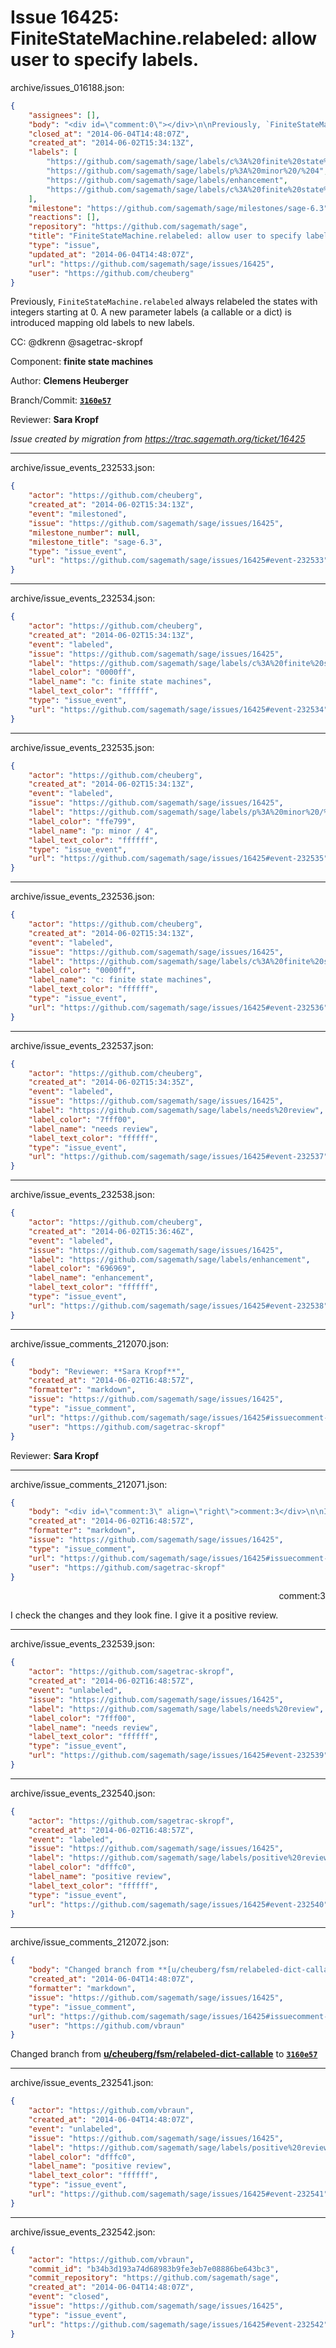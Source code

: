 # Issue 16425: FiniteStateMachine.relabeled: allow user to specify labels.

archive/issues_016188.json:
```json
{
    "assignees": [],
    "body": "<div id=\"comment:0\"></div>\n\nPreviously, `FiniteStateMachine.relabeled` always relabeled the states\nwith integers starting at 0. A new parameter labels (a callable or a dict) is\nintroduced mapping old labels to new labels.\n\nCC:  @dkrenn @sagetrac-skropf\n\nComponent: **finite state machines**\n\nAuthor: **Clemens Heuberger**\n\nBranch/Commit: **[`3160e57`](https://github.com/sagemath/sagetrac-mirror/commit/3160e5766505ecd393bb221de9a0520b147365f3)**\n\nReviewer: **Sara Kropf**\n\n_Issue created by migration from https://trac.sagemath.org/ticket/16425_\n\n",
    "closed_at": "2014-06-04T14:48:07Z",
    "created_at": "2014-06-02T15:34:13Z",
    "labels": [
        "https://github.com/sagemath/sage/labels/c%3A%20finite%20state%20machines",
        "https://github.com/sagemath/sage/labels/p%3A%20minor%20/%204",
        "https://github.com/sagemath/sage/labels/enhancement",
        "https://github.com/sagemath/sage/labels/c%3A%20finite%20state%20machines"
    ],
    "milestone": "https://github.com/sagemath/sage/milestones/sage-6.3",
    "reactions": [],
    "repository": "https://github.com/sagemath/sage",
    "title": "FiniteStateMachine.relabeled: allow user to specify labels.",
    "type": "issue",
    "updated_at": "2014-06-04T14:48:07Z",
    "url": "https://github.com/sagemath/sage/issues/16425",
    "user": "https://github.com/cheuberg"
}
```
<div id="comment:0"></div>

Previously, `FiniteStateMachine.relabeled` always relabeled the states
with integers starting at 0. A new parameter labels (a callable or a dict) is
introduced mapping old labels to new labels.

CC:  @dkrenn @sagetrac-skropf

Component: **finite state machines**

Author: **Clemens Heuberger**

Branch/Commit: **[`3160e57`](https://github.com/sagemath/sagetrac-mirror/commit/3160e5766505ecd393bb221de9a0520b147365f3)**

Reviewer: **Sara Kropf**

_Issue created by migration from https://trac.sagemath.org/ticket/16425_





---

archive/issue_events_232533.json:
```json
{
    "actor": "https://github.com/cheuberg",
    "created_at": "2014-06-02T15:34:13Z",
    "event": "milestoned",
    "issue": "https://github.com/sagemath/sage/issues/16425",
    "milestone_number": null,
    "milestone_title": "sage-6.3",
    "type": "issue_event",
    "url": "https://github.com/sagemath/sage/issues/16425#event-232533"
}
```



---

archive/issue_events_232534.json:
```json
{
    "actor": "https://github.com/cheuberg",
    "created_at": "2014-06-02T15:34:13Z",
    "event": "labeled",
    "issue": "https://github.com/sagemath/sage/issues/16425",
    "label": "https://github.com/sagemath/sage/labels/c%3A%20finite%20state%20machines",
    "label_color": "0000ff",
    "label_name": "c: finite state machines",
    "label_text_color": "ffffff",
    "type": "issue_event",
    "url": "https://github.com/sagemath/sage/issues/16425#event-232534"
}
```



---

archive/issue_events_232535.json:
```json
{
    "actor": "https://github.com/cheuberg",
    "created_at": "2014-06-02T15:34:13Z",
    "event": "labeled",
    "issue": "https://github.com/sagemath/sage/issues/16425",
    "label": "https://github.com/sagemath/sage/labels/p%3A%20minor%20/%204",
    "label_color": "ffe799",
    "label_name": "p: minor / 4",
    "label_text_color": "ffffff",
    "type": "issue_event",
    "url": "https://github.com/sagemath/sage/issues/16425#event-232535"
}
```



---

archive/issue_events_232536.json:
```json
{
    "actor": "https://github.com/cheuberg",
    "created_at": "2014-06-02T15:34:13Z",
    "event": "labeled",
    "issue": "https://github.com/sagemath/sage/issues/16425",
    "label": "https://github.com/sagemath/sage/labels/c%3A%20finite%20state%20machines",
    "label_color": "0000ff",
    "label_name": "c: finite state machines",
    "label_text_color": "ffffff",
    "type": "issue_event",
    "url": "https://github.com/sagemath/sage/issues/16425#event-232536"
}
```



---

archive/issue_events_232537.json:
```json
{
    "actor": "https://github.com/cheuberg",
    "created_at": "2014-06-02T15:34:35Z",
    "event": "labeled",
    "issue": "https://github.com/sagemath/sage/issues/16425",
    "label": "https://github.com/sagemath/sage/labels/needs%20review",
    "label_color": "7fff00",
    "label_name": "needs review",
    "label_text_color": "ffffff",
    "type": "issue_event",
    "url": "https://github.com/sagemath/sage/issues/16425#event-232537"
}
```



---

archive/issue_events_232538.json:
```json
{
    "actor": "https://github.com/cheuberg",
    "created_at": "2014-06-02T15:36:46Z",
    "event": "labeled",
    "issue": "https://github.com/sagemath/sage/issues/16425",
    "label": "https://github.com/sagemath/sage/labels/enhancement",
    "label_color": "696969",
    "label_name": "enhancement",
    "label_text_color": "ffffff",
    "type": "issue_event",
    "url": "https://github.com/sagemath/sage/issues/16425#event-232538"
}
```



---

archive/issue_comments_212070.json:
```json
{
    "body": "Reviewer: **Sara Kropf**",
    "created_at": "2014-06-02T16:48:57Z",
    "formatter": "markdown",
    "issue": "https://github.com/sagemath/sage/issues/16425",
    "type": "issue_comment",
    "url": "https://github.com/sagemath/sage/issues/16425#issuecomment-212070",
    "user": "https://github.com/sagetrac-skropf"
}
```

Reviewer: **Sara Kropf**



---

archive/issue_comments_212071.json:
```json
{
    "body": "<div id=\"comment:3\" align=\"right\">comment:3</div>\n\nI check the changes and they look fine. I give it a positive review.",
    "created_at": "2014-06-02T16:48:57Z",
    "formatter": "markdown",
    "issue": "https://github.com/sagemath/sage/issues/16425",
    "type": "issue_comment",
    "url": "https://github.com/sagemath/sage/issues/16425#issuecomment-212071",
    "user": "https://github.com/sagetrac-skropf"
}
```

<div id="comment:3" align="right">comment:3</div>

I check the changes and they look fine. I give it a positive review.



---

archive/issue_events_232539.json:
```json
{
    "actor": "https://github.com/sagetrac-skropf",
    "created_at": "2014-06-02T16:48:57Z",
    "event": "unlabeled",
    "issue": "https://github.com/sagemath/sage/issues/16425",
    "label": "https://github.com/sagemath/sage/labels/needs%20review",
    "label_color": "7fff00",
    "label_name": "needs review",
    "label_text_color": "ffffff",
    "type": "issue_event",
    "url": "https://github.com/sagemath/sage/issues/16425#event-232539"
}
```



---

archive/issue_events_232540.json:
```json
{
    "actor": "https://github.com/sagetrac-skropf",
    "created_at": "2014-06-02T16:48:57Z",
    "event": "labeled",
    "issue": "https://github.com/sagemath/sage/issues/16425",
    "label": "https://github.com/sagemath/sage/labels/positive%20review",
    "label_color": "dfffc0",
    "label_name": "positive review",
    "label_text_color": "ffffff",
    "type": "issue_event",
    "url": "https://github.com/sagemath/sage/issues/16425#event-232540"
}
```



---

archive/issue_comments_212072.json:
```json
{
    "body": "Changed branch from **[u/cheuberg/fsm/relabeled-dict-callable](https://github.com/sagemath/sagetrac-mirror/tree/u/cheuberg/fsm/relabeled-dict-callable)** to **[`3160e57`](https://github.com/sagemath/sagetrac-mirror/commit/3160e5766505ecd393bb221de9a0520b147365f3)**",
    "created_at": "2014-06-04T14:48:07Z",
    "formatter": "markdown",
    "issue": "https://github.com/sagemath/sage/issues/16425",
    "type": "issue_comment",
    "url": "https://github.com/sagemath/sage/issues/16425#issuecomment-212072",
    "user": "https://github.com/vbraun"
}
```

Changed branch from **[u/cheuberg/fsm/relabeled-dict-callable](https://github.com/sagemath/sagetrac-mirror/tree/u/cheuberg/fsm/relabeled-dict-callable)** to **[`3160e57`](https://github.com/sagemath/sagetrac-mirror/commit/3160e5766505ecd393bb221de9a0520b147365f3)**



---

archive/issue_events_232541.json:
```json
{
    "actor": "https://github.com/vbraun",
    "created_at": "2014-06-04T14:48:07Z",
    "event": "unlabeled",
    "issue": "https://github.com/sagemath/sage/issues/16425",
    "label": "https://github.com/sagemath/sage/labels/positive%20review",
    "label_color": "dfffc0",
    "label_name": "positive review",
    "label_text_color": "ffffff",
    "type": "issue_event",
    "url": "https://github.com/sagemath/sage/issues/16425#event-232541"
}
```



---

archive/issue_events_232542.json:
```json
{
    "actor": "https://github.com/vbraun",
    "commit_id": "b34b3d193a74d68983b9fe3eb7e08886be643bc3",
    "commit_repository": "https://github.com/sagemath/sage",
    "created_at": "2014-06-04T14:48:07Z",
    "event": "closed",
    "issue": "https://github.com/sagemath/sage/issues/16425",
    "type": "issue_event",
    "url": "https://github.com/sagemath/sage/issues/16425#event-232542"
}
```
